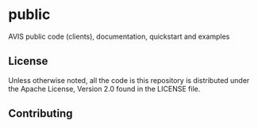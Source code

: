 # public
AVIS public code (clients), documentation, quickstart and examples

## License

Unless otherwise noted, all the code is this repository is distributed under the Apache License, Version 2.0 found in the LICENSE file.

## Contributing
